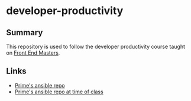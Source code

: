 # developer-productivity

## Summary
This repository is used to follow the developer productivity course taught on [Front End Masters](https://frontendmasters.com/courses/developer-productivity).

## Links
- [Prime's ansible repo](https://github.com/ThePrimeagen/ansible)
- [Prime's ansible repo at time of class](https://github.com/ThePrimeagen/ansible/tree/0e9ec7e31d5bf5c721267a8dccaeea3c1667f3ca)


